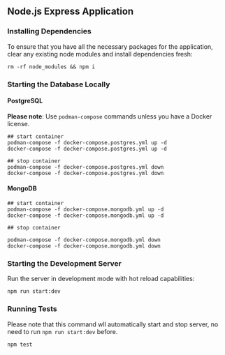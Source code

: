 ## Node.js Express Application

### Installing Dependencies

To ensure that you have all the necessary packages for the application, clear any existing node modules and install dependencies fresh:

```
rm -rf node_modules && npm i
```

### Starting the Database Locally

#### PostgreSQL

**Please note**: Use `podman-compose` commands unless you have a Docker license.

```
## start container
podman-compose -f docker-compose.postgres.yml up -d
docker-compose -f docker-compose.postgres.yml up -d

## stop container
podman-compose -f docker-compose.postgres.yml down
docker-compose -f docker-compose.postgres.yml down
```

#### MongoDB

```
## start container
podman-compose -f docker-compose.mongodb.yml up -d
docker-compose -f docker-compose.mongodb.yml up -d

## stop container

podman-compose -f docker-compose.mongodb.yml down
docker-compose -f docker-compose.mongodb.yml down
```

### Starting the Development Server

Run the server in development mode with hot reload capabilities:

```
npm run start:dev
```

### Running Tests

Please note that this command wll automatically start and stop server, no need to run `npm run start:dev` before.

```
npm test
```